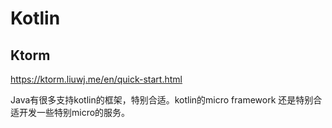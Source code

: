 Kotlin
===
## Ktorm

https://ktorm.liuwj.me/en/quick-start.html


Java有很多支持kotlin的框架，特别合适。kotlin的micro framework 还是特别合适开发一些特别micro的服务。